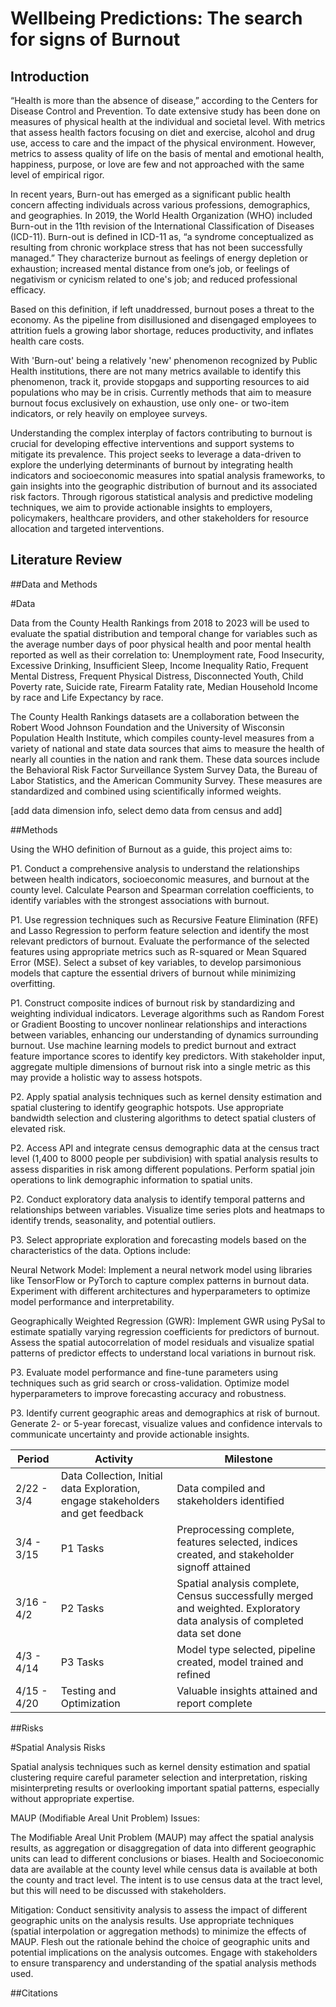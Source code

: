 # Wellbeing Predictions: The search for signs of Burnout

## Introduction

“Health is more than the absence of disease,” according to the Centers for Disease Control and Prevention. To date extensive study has been done on measures of physical health at the individual and societal level. With metrics that assess health factors focusing on diet and exercise, alcohol and drug use, access to care and the impact of the physical environment. However, metrics to assess quality of life on the basis of mental and emotional health, happiness, purpose, or love are few and not approached with the same level of empirical rigor. 

In recent years, Burn-out has emerged as a significant public health concern affecting individuals across various professions, demographics, and geographies. In 2019, the World Health Organization (WHO) included Burn-out in the 11th revision of the International Classification of Diseases (ICD-11). Burn-out is defined in ICD-11 as, “a syndrome conceptualized as resulting from chronic workplace stress that has not been successfully managed.” They characterize burnout as feelings of energy depletion or exhaustion; increased mental distance from one’s job, or feelings of negativism or cynicism related to one's job; and reduced professional efficacy.

Based on this definition, if left unaddressed, burnout poses a threat to the economy. As the pipeline from disillusioned and disengaged employees to attrition fuels a growing labor shortage, reduces productivity, and inflates health care costs. 

With 'Burn-out' being a relatively 'new' phenomenon recognized by Public Health institutions, there are not many metrics available to identify this phenomenon, track it, provide stopgaps and supporting resources to aid populations who may be in crisis. Currently methods that aim to measure burnout focus exclusively on exhaustion, use only one- or two-item indicators, or rely heavily on employee surveys. 

Understanding the complex interplay of factors contributing to burnout is crucial for developing effective interventions and support systems to mitigate its prevalence. This project seeks to leverage a data-driven to explore the underlying determinants of burnout by integrating health indicators and socioeconomic measures into spatial analysis frameworks, to gain insights into the geographic distribution of burnout and its associated risk factors. Through rigorous statistical analysis and predictive modeling techniques, we aim to provide actionable insights to employers, policymakers, healthcare providers, and other stakeholders for resource allocation and targeted interventions.

## Literature Review

##Data and Methods

#Data 

Data from the County Health Rankings from 2018 to 2023 will be used to evaluate the spatial distribution and temporal change for variables such as the average number days of poor physical health and poor mental health reported as well as their correlation to: Unemployment rate, Food Insecurity, Excessive Drinking, Insufficient Sleep, Income Inequality Ratio, Frequent Mental Distress, Frequent Physical Distress, Disconnected Youth, Child Poverty rate, Suicide rate, Firearm Fatality rate, Median Household Income by race and Life Expectancy by race. 

The County Health Rankings datasets are a collaboration between the Robert Wood Johnson Foundation and the University of Wisconsin Population Health Institute, which compiles county-level measures from a variety of national and state data sources that aims to measure the health of nearly all counties in the nation and rank them. These data sources include the Behavioral Risk Factor Surveillance System Survey Data, the Bureau of Labor Statistics, and the American Community Survey. These measures are standardized and combined using scientifically informed weights.

[add data dimension info, select demo data from census and add]

##Methods

Using the WHO definition of Burnout as a guide, this project aims to: 

P1. Conduct a comprehensive analysis to understand the relationships between health indicators, socioeconomic measures, and burnout at the county level. Calculate Pearson and Spearman correlation coefficients, to identify variables with the strongest associations with burnout.

P1. Use regression techniques such as Recursive Feature Elimination (RFE) and Lasso Regression to perform feature selection and identify the most relevant predictors of burnout. Evaluate the performance of the selected features using appropriate metrics such as R-squared or Mean Squared Error (MSE). Select a subset of key variables, to develop parsimonious models that capture the essential drivers of burnout while minimizing overfitting.

P1. Construct composite indices of burnout risk by standardizing and weighting individual indicators. Leverage algorithms such as Random Forest or Gradient Boosting to uncover nonlinear relationships and interactions between variables, enhancing our understanding of dynamics surrounding burnout. Use machine learning models to predict burnout and extract feature importance scores to identify key predictors. With stakeholder input, aggregate multiple dimensions of burnout risk into a single metric as this may provide a holistic way to assess hotspots. 

P2. Apply spatial analysis techniques such as kernel density estimation and spatial clustering to identify geographic hotspots. Use appropriate bandwidth selection and clustering algorithms to detect spatial clusters of elevated risk. 

P2. Access API and integrate census demographic data at the census tract level (1,400 to 8000 people per subdivision)  with spatial analysis results to assess disparities in risk among different populations. Perform spatial join operations to link demographic information to spatial units.

P2. Conduct exploratory data analysis to identify temporal patterns and relationships between variables. Visualize time series plots and heatmaps to identify trends, seasonality, and potential outliers.

P3. Select appropriate exploration and forecasting models based on the characteristics of the data. Options include: 

Neural Network Model: Implement a neural network model using libraries like TensorFlow or PyTorch to capture complex patterns in burnout data. Experiment with different architectures and hyperparameters to optimize model performance and interpretability.

Geographically Weighted Regression (GWR): Implement GWR using PySal to estimate spatially varying regression coefficients for predictors of burnout. Assess the spatial autocorrelation of model residuals and visualize spatial patterns of predictor effects to understand local variations in burnout risk.

P3. Evaluate model performance and fine-tune parameters using techniques such as grid search or cross-validation. Optimize model hyperparameters to improve forecasting accuracy and robustness.

P3. Identify current geographic areas and demographics at risk of burnout. Generate 2- or 5-year forecast, visualize values and confidence intervals to communicate uncertainty and provide actionable insights.


| Period         | Activity                                                      | Milestone                                               |
|----------------|---------------------------------------------------------------|---------------------------------------------------------|
| 2/22 - 3/4     | Data Collection, Initial data Exploration, engage stakeholders and get feedback | Data compiled and stakeholders identified               |
| 3/4 - 3/15     | P1 Tasks                                                      | Preprocessing complete, features selected, indices created, and stakeholder signoff attained |
| 3/16 - 4/2     | P2 Tasks                                                      | Spatial analysis complete, Census successfully merged and weighted. Exploratory data analysis of completed data set done |
| 4/3 - 4/14     | P3 Tasks                                                      | Model type selected, pipeline created, model trained and refined |
| 4/15 - 4/20    | Testing and Optimization                                      | Valuable insights attained and report complete          |


##Risks 

#Spatial Analysis Risks

Spatial analysis techniques such as kernel density estimation and spatial clustering require careful parameter selection and interpretation, risking misinterpreting results or overlooking important spatial patterns, especially without appropriate expertise.

MAUP (Modifiable Areal Unit Problem) Issues:

The Modifiable Areal Unit Problem (MAUP) may affect the spatial analysis results, as aggregation or disaggregation of data into different geographic units can lead to different conclusions or biases. Health and Socioeconomic data are available at the county level while census data is available at both the county and tract level. The intent is to use census data at the tract level, but this will need to be discussed with stakeholders. 

Mitigation: Conduct sensitivity analysis to assess the impact of different geographic units on the analysis results. Use appropriate techniques (spatial interpolation or aggregation methods) to minimize the effects of MAUP. Flesh out the rationale behind the choice of geographic units and potential implications on the analysis outcomes. Engage with stakeholders to ensure transparency and understanding of the spatial analysis methods used.

##Citations

